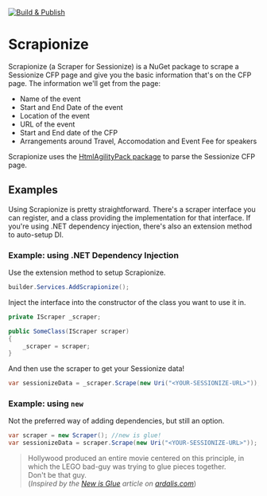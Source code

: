 [![Build & Publish](https://github.com/rickvdbosch/scrapionize/actions/workflows/build-and-publish.yml/badge.svg)](https://github.com/rickvdbosch/scrapionize/actions/workflows/build-and-publish.yml)

# Scrapionize

Scrapionize (a Scraper for Sessionize) is a NuGet package to scrape a Sessionize CFP page and give you the basic information that's
on the CFP page. The information we'll get from the page:

* Name of the event
* Start and End Date of the event
* Location of the event
* URL of the event
* Start and End date of the CFP
* Arrangements around Travel, Accomodation and Event Fee for speakers

Scrapionize uses the [HtmlAgilityPack package](https://www.nuget.org/packages/HtmlAgilityPack/) to parse the Sessionize CFP page.

## Examples

Using Scrapionize is pretty straightforward. There's a scraper interface you can register, and a class providing the implementation for
that interface. If you're using .NET dependency injection, there's also an extension method to auto-setup DI.

### Example: using .NET Dependency Injection

Use the extension method to setup Scrapionize.

```csharp
builder.Services.AddScrapionize();
```

Inject the interface into the constructor of the class you want to use it in.

```csharp
private IScraper _scraper;

public SomeClass(IScraper scraper)
{
    _scraper = scraper;
}
```

And then use the scraper to get your Sessionize data!

```csharp
var sessionizeData = _scraper.Scrape(new Uri("<YOUR-SESSIONIZE-URL>"));
```

### Example: using `new`

Not the preferred way of adding dependencies, but still an option.

```csharp
var scraper = new Scraper(); //new is glue!
var sessionizeData = scraper.Scrape(new Uri("<YOUR-SESSIONIZE-URL>"));
```

>Hollywood produced an entire movie centered on this principle, in which the LEGO bad-guy was trying to glue pieces together.  
>Don't be that guy.  
(_Inspired by the [New is Glue](https://ardalis.com/new-is-glue/) article on [ardalis.com](https://ardalis.com/)_)
